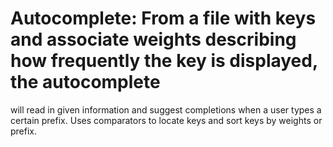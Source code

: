 # Autocomplete: From a file with keys and associate weights describing how frequently the key is displayed, the autocomplete 
will read in given information and suggest completions when a user types a certain prefix. Uses comparators to locate keys and
sort keys by weights or prefix. 
